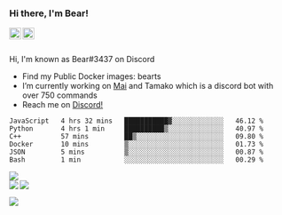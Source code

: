 ### Hi there, I'm Bear!

<a href="https://support.tamako.tech/">
  <img align="left" alt="Tamako Bot's Support Server" width="21px" src="https://raw.githubusercontent.com/anuraghazra/anuraghazra/master/assets/discord-round.svg" />
</a>
<a href="https://skyfallen.org/">
  <img align="left" alt="theskyfallen.com" width="21px" src="https://avatars.githubusercontent.com/u/68555937?s=200&v=4" />
</a>

<br />
<br />

Hi, I'm known as Bear#3437 on Discord
- Find my Public Docker images: bearts
- I’m currently working on [Mai](https://github.com/maisans-maid/mai) and Tamako which is a discord bot with over 750 commands
- Reach me on [Discord!](https://support.tamako.tech)

<!--START_SECTION:waka-->

```text
JavaScript   4 hrs 32 mins   ███████████▓░░░░░░░░░░░░░   46.12 %
Python       4 hrs 1 min     ██████████▒░░░░░░░░░░░░░░   40.97 %
C++          57 mins         ██▒░░░░░░░░░░░░░░░░░░░░░░   09.80 %
Docker       10 mins         ▒░░░░░░░░░░░░░░░░░░░░░░░░   01.73 %
JSON         5 mins          ▒░░░░░░░░░░░░░░░░░░░░░░░░   00.87 %
Bash         1 min           ░░░░░░░░░░░░░░░░░░░░░░░░░   00.29 %
```

<!--END_SECTION:waka-->
<a href="https://discord.com/users/397338324328775680">
        <img src="https://lanyard-profile-readme.vercel.app/api/397338324328775680?borderRadius=25px" />
</a>
<br>
<a href="https://github.com/BearTS">
  <img src="https://github-readme-stats.vercel.app/api?username=bearts&count_private=true&show_icons=true&theme=bear" />
</a>
</a>
  <img align="left" src="http://github-readme-streak-stats.herokuapp.com/?user=bearts&theme=bear" />


![](https://hit.yhype.me/github/profile?user_id=65192718)
